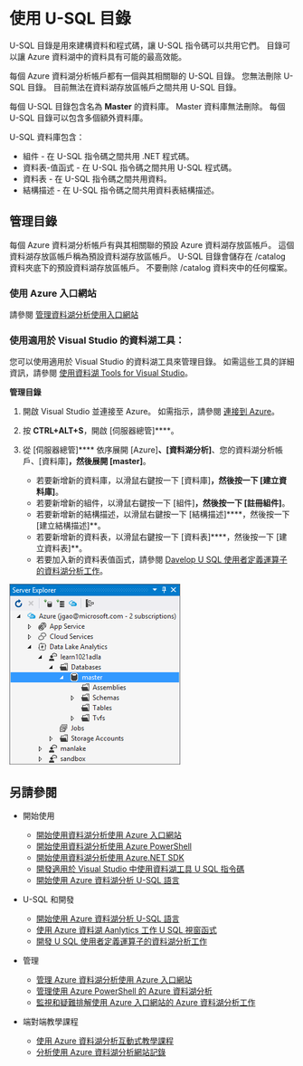 <properties
   pageTitle="介紹 Azure 資料湖分析 U-SQL 目錄 | Azure"
   description="介紹 Azure 資料湖分析 U-SQL 目錄"
   services="data-lake-analytics"
   documentationCenter=""
   authors="mumian"
   manager="paulettm"
   editor="cgronlun"/>

<tags
   ms.service="data-lake-analytics"
   ms.devlang="na"
   ms.topic="article"
   ms.tgt_pltfrm="na"
   ms.workload="big-data"
   ms.date="10/26/2015"
   ms.author="jgao"/>


# 使用 U-SQL 目錄

U-SQL 目錄是用來建構資料和程式碼，讓 U-SQL 指令碼可以共用它們。 目錄可以讓 Azure 資料湖中的資料具有可能的最高效能。

每個 Azure 資料湖分析帳戶都有一個與其相關聯的 U-SQL 目錄。 您無法刪除 U-SQL 目錄。 目前無法在資料湖存放區帳戶之間共用 U-SQL 目錄。

每個 U-SQL 目錄包含名為 **Master** 的資料庫。 Master 資料庫無法刪除。 每個 U-SQL 目錄可以包含多個額外資料庫。

U-SQL 資料庫包含：

- 組件 - 在 U-SQL 指令碼之間共用 .NET 程式碼。
- 資料表-值函式 - 在 U-SQL 指令碼之間共用 U-SQL 程式碼。
- 資料表 - 在 U-SQL 指令碼之間共用資料。
- 結構描述 - 在 U-SQL 指令碼之間共用資料表結構描述。

## 管理目錄

每個 Azure 資料湖分析帳戶有與其相關聯的預設 Azure 資料湖存放區帳戶。 這個資料湖存放區帳戶稱為預設資料湖存放區帳戶。 U-SQL 目錄會儲存在 /catalog 資料夾底下的預設資料湖存放區帳戶。 不要刪除 /catalog 資料夾中的任何檔案。

### 使用 Azure 入口網站

請參閱 [管理資料湖分析使用入口網站](data-lake-analytics-use-portal.md#view-u-sql-catalog)


### 使用適用於 Visual Studio 的資料湖工具：

您可以使用適用於 Visual Studio 的資料湖工具來管理目錄。 如需這些工具的詳細資訊，請參閱 [使用資料湖 Tools for Visual Studio](data-lake-analytics-data-lake-tools-get-started.md)。

**管理目錄**

1. 開啟 Visual Studio 並連接至 Azure。 如需指示，請參閱 [連接到 Azure](data-lake-analytics-data-lake-tools-get-started.md#connect-to-azure)。
1. 按 **CTRL+ALT+S**，開啟 [伺服器總管]****。
2. 從 [伺服器總管]**** 依序展開 [Azure]****、[資料湖分析]****、您的資料湖分析帳戶、[資料庫]****，然後展開 [master]****。


    - 若要新增新的資料庫，以滑鼠右鍵按一下 [資料庫]****，然後按一下 [建立資料庫]****。
    - 若要新增新的組件，以滑鼠右鍵按一下 [組件]****，然後按一下 [註冊組件]****。
    - 若要新增新的結構描述，以滑鼠右鍵按一下 [結構描述]****，然後按一下 [建立結構描述]**。
    - 若要新增新的資料表，以滑鼠右鍵按一下 [資料表]****，然後按一下 [建立資料表]**。
    - 若要加入新的資料表值函式，請參閱 [Davelop U SQL 使用者定義運算子的資料湖分析工作](data-lake-analytics-u-sql-develop-user-defined-operators.md)。


![瀏覽 U-SQL Visual Studio 目錄](./media/data-lake-analytics-use-u-sql-catalog/data-lake-analytics-browse-catalogs.png)


## 另請參閱

- 開始使用
    - [開始使用資料湖分析使用 Azure 入口網站](data-lake-analytics-get-started-portal.md)
    - [開始使用資料湖分析使用 Azure PowerShell](data-lake-analytics-get-started-powershell.md)
    - [開始使用資料湖分析使用 Azure.NET SDK](data-lake-analytics-get-started-net-sdk.md)
    - [開發適用於 Visual Studio 中使用資料湖工具 U SQL 指令碼](data-lake-analytics-data-lake-tools-get-started.md)
    - [開始使用 Azure 資料湖分析 U-SQL 語言](data-lake-analytics-u-sql-get-started.md)

- U-SQL 和開發
    - [開始使用 Azure 資料湖分析 U-SQL 語言](data-lake-analytics-u-sql-get-started.md)
    - [使用 Azure 資料湖 Aanlytics 工作 U SQL 視窗函式](data-lake-analytics-use-window-functions.md)
    - [開發 U SQL 使用者定義運算子的資料湖分析工作](data-lake-analtyics-u-sql-user-defined-operators.md)

- 管理
    - [管理 Azure 資料湖分析使用 Azure 入口網站](data-lake-analytics-use-portal.md)
    - [管理使用 Azure PowerShell 的 Azure 資料湖分析](data-lake-analytics-use-powershell.md)
    - [監視和疑難排解使用 Azure 入口網站的 Azure 資料湖分析工作](data-lake-analytics-monitor-and-troubleshoot-jobs-tutorial.md)

- 端對端教學課程
    - [使用 Azure 資料湖分析互動式教學課程](data-lake-analytics-use-interactive-tutorials.md)
    - [分析使用 Azure 資料湖分析網站記錄](data-lake-analytics-analyze-weblogs.md)





